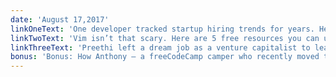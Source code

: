 ```yaml
---
date: 'August 17,2017'
linkOneText: 'One developer tracked startup hiring trends for years. Here’s his latest analysis of the skills that YCombinator startups are looking for when they hire developers (7 minute read): https://fcc.im/2wjp0tL'
linkTwoText: 'Vim isn’t that scary. Here are 5 free resources you can use to learn it (6 minute read): https://fcc.im/2vMzWha'
linkThreeText: 'Preethi left a dream job as a venture capitalist to learn to code and work as a developer. Today on her “Ask Preethi” YouTube series, she answers the question: “After you complete coding tutorials, how do you take what you’ve learned and build something real?” (13 minute watch): https://www.youtube.com/watch?v=OxfJ7xw5hQE'
bonus: 'Bonus: How Anthony — a freeCodeCamp camper who recently moved to the US from Peru — overcame anxiety and landed his first developer job (2 minute read): https://fcc.im/2v58PvU'
---
```

